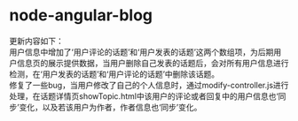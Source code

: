 # node-angular-blog
更新内容如下：  
用户信息中增加了‘用户评论的话题’和‘用户发表的话题’这两个数组项，为后期用户信息页的展示提供数据，当用户删除自己发表的话题后，会对所有用户信息进行检测，在‘用户发表的话题’和‘用户评论的话题’中删除该话题。  
修复了一些bug，当用户修改了自己的个人信息时，通过modify-controller.js进行处理，在话题详情页showTopic.html中该用户的评论或者回复中的用户信息也‘同步’变化，以及若该用户为作者，作者信息也‘同步’变化。
